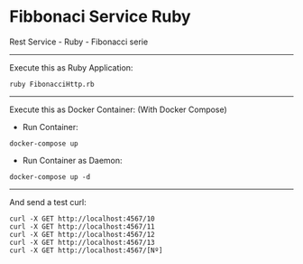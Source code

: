 # Fibbonaci Service Ruby
Rest Service - Ruby - Fibonacci serie

----------------------------------------

Execute this as Ruby Application:
```
ruby FibonacciHttp.rb
```

----------------------------------------

Execute this as Docker Container: (With Docker Compose)
- Run Container:
```
docker-compose up
```

- Run Container as Daemon:
```
docker-compose up -d
```
----------------------------------------

And send a test curl:
```
curl -X GET http://localhost:4567/10
curl -X GET http://localhost:4567/11
curl -X GET http://localhost:4567/12
curl -X GET http://localhost:4567/13
curl -X GET http://localhost:4567/[Nº]
```
